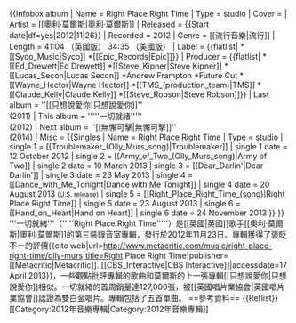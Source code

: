 {{Infobox album <!-- See Wikipedia:WikiProject_Albums -->
| Name       = Right Place Right Time
| Type       = studio
| Cover      = 
| Artist     = [[奧利·莫爾斯|奧利·莫爾斯]]
| Released   = {{Start date|df=yes|2012|11|26}}
| Recorded   = 2012
| Genre      = [[流行音樂|流行]]
| Length     = 41:04 （英國版）
                      34:35 （美國版）
| Label      = {{flatlist|
*[[Syco_Music|Syco]]
*[[Epic_Records|Epic]]}}
| Producer   = {{flatlist|
*[[Ed_Drewett|Ed Drewett]]
*[[Steve_Kipner|Steve Kipner]]
*[[Lucas_Secon|Lucas Secon]]
*Andrew Frampton
*Future Cut
*[[Wayne_Hector|Wayne Hector]]
*[[TMS_(production_team)|TMS]]
*[[Claude_Kelly|Claude Kelly]]
*[[Steve_Robson|Steve Robson]]}}
| Last album = ''[[只想說愛你|只想說愛你]]''<br/>(2011)
| This album = '''''一切就緒'''''<br/>(2012)
| Next album = ''[[無懈可擊|無懈可擊]]''<br/>(2014)
| Misc       =
{{Singles
| Name          = Right Place Right Time
| Type          = studio
| single 1      = [[Troublemaker_(Olly_Murs_song)|Troublemaker]]
| single 1 date = 12 October 2012
| single 2      = [[Army_of_Two_(Olly_Murs_song)|Army of Two]]
| single 2 date = 10 March 2013
| single 3      = [[Dear_Darlin'|Dear Darlin']]
| single 3 date = 26 May 2013
| single 4      = [[Dance_with_Me_Tonight|Dance with Me Tonight]]
| single 4 date = 20 August 2013 <small>(U.S. release)</small>
| single 5      = [[Right_Place_Right_Time_(song)|Right Place Right Time]]
| single 5 date = 23 August 2013
| single 6      = [[Hand_on_Heart|Hand on Heart]]
| single 6 date = 24 November 2013
}}
}}
'''一切就緒'''（'''''Right Place Right Time'''''）是[[英國|英國]]歌手[[奧利·莫爾斯|奧利·莫爾斯]]的第三裝錄音室專輯，發行於2012年11月23日。專輯獲得了褒貶不一的評價<ref name="Metacritic">{{cite web|url=http://www.metacritic.com/music/right-place-right-time/olly-murs|title=Right Place Right Time|publisher=[[Metacritic|Metacritic]]. [[CBS_Interactive|CBS Interactive]]|accessdate=17 April 2013}}</ref>，一些觀點批評專輯的歌曲和莫爾斯的上一張專輯[[只想說愛你|只想說愛你]]相似。一切就緒的首周銷量達127,000張，被[[英國唱片業協會|英國唱片業協會]]認證為雙白金唱片。專輯包括了五首單曲。
==參考資料==
{{Reflist}}
[[Category:2012年音樂專輯|Category:2012年音樂專輯]]